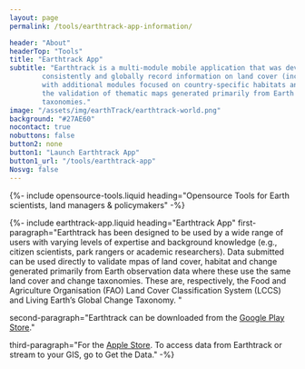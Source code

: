 ```yaml
---
layout: page
permalink: /tools/earthtrack-app-information/

header: "About"
headerTop: "Tools"
title: "Earthtrack App"
subtitle: "Earthtrack is a multi-module mobile application that was developed through Living Earth to routinely,
        consistently and globally record information on land cover (including vegetation strata and dominant plant species) and land cover change
        with additional modules focused on country-specific habitats and fire. Earthtrack has been developed to support
        the validation of thematic maps generated primarily from Earth observation data and using globally applicable
        taxonomies."
image: "/assets/img/earthTrack/earthtrack-world.png"
background: "#27AE60"
nocontact: true
nobuttons: false
button2: none
button1: "Launch Earthtrack App"
button1_url: "/tools/earthtrack-app"
Nosvg: false
---
```

{%-
include opensource-tools.liquid
heading="Opensource Tools for Earth scientists, land managers & policymakers"
-%}

{%-
include earthtrack-app.liquid
heading="Earthtrack App"
first-paragraph="Earthtrack has been designed to be used by a wide range of users with varying levels of expertise and background
        knowledge (e.g., citizen scientists, park rangers or academic researchers). Data submitted can be used directly
        to validate mpas of land cover, habitat and change generated primarily from Earth observation data where these
        use the same land cover and change taxonomies. These are, respectively, the Food and Agriculture Organisation
        (FAO) Land Cover Classification System (LCCS) and Living Earth’s Global Change Taxonomy. "
        
second-paragraph="Earthtrack can be downloaded from the [Google Play Store](https://play.google.com/store/apps/details?id=com.natural_apptitude.earthtrack&hl=en&gl=US)."

third-paragraph="For the [Apple Store](https://apps.apple.com/us/app/earthtrack/id1610357134). To access data from Earthtrack or stream to your GIS, go to Get the Data."
-%}
